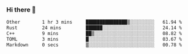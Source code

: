 ### Hi there 👋

<!--
**WShiBin/WShiBin** is a ✨ _special_ ✨ repository because its `README.md` (this file) appears on your GitHub profile.

Here are some ideas to get you started:

- 🔭 I’m currently working on ...
- 🌱 I’m currently learning ...
- 👯 I’m looking to collaborate on ...
- 🤔 I’m looking for help with ...
- 💬 Ask me about ...
- 📫 How to reach me: ...
- 😄 Pronouns: ...
- ⚡ Fun fact: ...
-->

<!--START_SECTION:waka-->

```txt
Other        1 hr 3 mins     ███████████████▒░░░░░░░░░   61.94 %
Rust         24 mins         ██████░░░░░░░░░░░░░░░░░░░   24.14 %
C++          9 mins          ██▒░░░░░░░░░░░░░░░░░░░░░░   08.82 %
TOML         3 mins          █░░░░░░░░░░░░░░░░░░░░░░░░   03.67 %
Markdown     0 secs          ▒░░░░░░░░░░░░░░░░░░░░░░░░   00.78 %
```

<!--END_SECTION:waka-->

